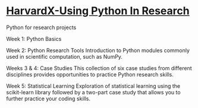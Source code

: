 # [HarvardX-Using Python In Research](https://www.edx.org/course/using-python-for-research)

[](https://www.edx.org/sites/default/files/school/image/banner/harvard_logo_200x101_0.png)

Python for research projects

Week 1: Python Basics

Week 2: Python Research Tools
Introduction to Python modules commonly used in scientific computation, such as NumPy.
 
Weeks 3 & 4: Case Studies
This collection of six case studies from different disciplines provides opportunities to practice Python research skills.

Week 5: Statistical Learning
Exploration of statistical learning using the scikit-learn library followed by a two-part case study that allows you to further practice your coding skills.

